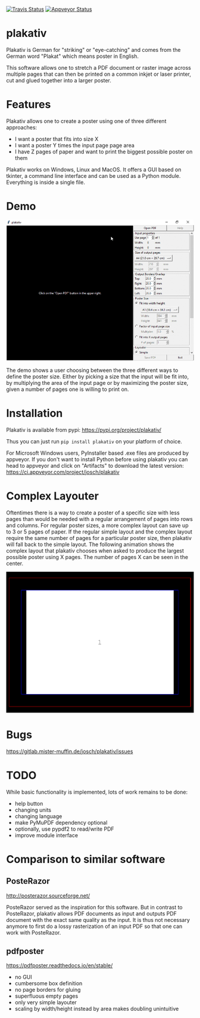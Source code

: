 [![Travis Status](https://travis-ci.org/josch/plakativ.svg?branch=master)](https://travis-ci.org/josch/plakativ)
[![Appveyor Status](https://ci.appveyor.com/api/projects/status/32r7s2skrgm9ubva/branch/master?svg=true)](https://ci.appveyor.com/project/josch/plakativ/branch/master)

plakativ
========

Plakativ is German for "striking" or "eye-catching" and comes from the German
word "Plakat" which means poster in English.

This software allows one to stretch a PDF document or raster image across
multiple pages that can then be printed on a common inkjet or laser printer,
cut and glued together into a larger poster.

Features
========

Plakativ allows one to create a poster using one of three different approaches:

 - I want a poster that fits into size X
 - I want a poster Y times the input page page area
 - I have Z pages of paper and want to print the biggest possible poster on them

Plakativ works on Windows, Linux and MacOS. It offers a GUI based on tkinter, a
command line interface and can be used as a Python module. Everything is inside
a single file.

Demo
====

![](demo.gif)

[//]: # (To make a new Video, run:)
[//]: # (ffmpeg -f x11grab -framerate 30 -video_size 800x600 -i :0.0+41,46 -preset ultrafast -c:v libx264 -crf 0 out.mp4)
[//]: # (ffmpeg -i out.mp4 -ss 00:00:04.000 -r 2.5 plakativ%04d.png)
[//]: # (convert -loop 0 plakativ*.png +map -layers Optimize plakativ.gif)
[//]: # (gifsicle -b -O3 plakativ.gif)

The demo shows a user choosing between the three different ways to define the
poster size. Either by picking a size that the input will be fit into, by
multiplying the area of the input page or by maximizing the poster size, given
a number of pages one is willing to print on.

Installation
============

Plakativ is available from pypi: https://pypi.org/project/plakativ/

Thus you can just run `pip install plakativ` on your platform of choice.

For Microsoft Windows users, PyInstaller based .exe files are produced by
appveyor. If you don't want to install Python before using plakativ you can
head to appveyor and click on "Artifacts" to download the latest version:
https://ci.appveyor.com/project/josch/plakativ

Complex Layouter
================

Oftentimes there is a way to create a poster of a specific size with less pages
than would be needed with a regular arrangement of pages into rows and columns.
For regular poster sizes, a more complex layout can save up to 3 or 5 pages of
paper. If the regular simple layout and the complex layout require the same
number of pages for a particular poster size, then plakativ will fall back to
the simple layout. The following animation shows the complex layout that
plakativ chooses when asked to produce the largest possible poster using X
pages. The number of pages X can be seen in the center.

![](layout.gif)

Bugs
====

https://gitlab.mister-muffin.de/josch/plakativ/issues

TODO
====

While basic functionality is implemented, lots of work remains to be done:

 - help button
 - changing units
 - changing language
 - make PyMuPDF dependency optional
 - optionally, use pypdf2 to read/write PDF
 - improve module interface

Comparison to similar software
==============================

PosteRazor
----------

http://posterazor.sourceforge.net/

PosteRazor served as the inspiration for this software. But in contrast to
PosteRazor, plakativ allows PDF documents as input and outputs PDF document
with the exact same quality as the input. It is thus not necessary anymore
to first do a lossy rasterization of an input PDF so that one can work with
PosteRazor.

pdfposter
---------

https://pdfposter.readthedocs.io/en/stable/

 - no GUI
 - cumbersome box definition
 - no page borders for gluing
 - superfluous empty pages
 - only very simple layouter
 - scaling by width/height instead by area makes doubling unintuitive
